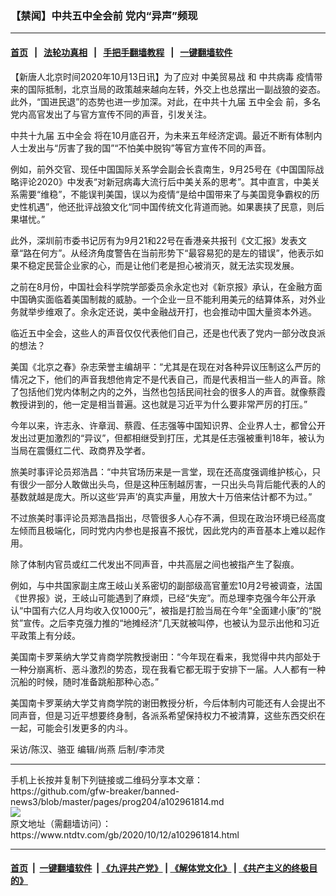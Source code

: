 ### 【禁闻】中共五中全会前 党内“异声”频现
------------------------

#### [首页](https://github.com/gfw-breaker/banned-news3/blob/master/README.md) &nbsp;&nbsp;|&nbsp;&nbsp; [法轮功真相](https://github.com/begood0513/basic/blob/master/README.md)  &nbsp;&nbsp;|&nbsp;&nbsp; [手把手翻墙教程](https://github.com/gfw-breaker/guides/wiki)  &nbsp;&nbsp;|&nbsp;&nbsp; [一键翻墙软件](https://github.com/gfw-breaker/nogfw/blob/master/README.md)  



<div><div class="post_content" itemprop="articleBody">
 <p>
  【新唐人北京时间2020年10月13日讯】为了应对
  <ok href="https://www.ntdtv.com/gb/中美贸易战.htm">
   中美贸易战
  </ok>
  和
  <ok href="https://www.ntdtv.com/gb/中共病毒.htm">
   中共病毒
  </ok>
  疫情带来的国际抵制，北京当局的政策越来越向左转，外交上也总摆出一副战狼的姿态。此外，“国进民退”的态势也进一步加深。对此，在中共十九届
  <ok href="https://www.ntdtv.com/gb/五中全会.htm">
   五中全会
  </ok>
  前，多名党内高官发出了与官方宣传不同的声音，引发关注。
 </p>
 <p>
  中共十九届
  <ok href="https://www.ntdtv.com/gb/五中全会.htm">
   五中全会
  </ok>
  将在10月底召开，为未来五年经济定调。最近不断有体制内人士发出与“厉害了我的国”“不怕美中脱钩”等官方宣传不同的声音。
 </p>
 <p>
  例如，前外交官、现任中国国际关系学会副会长袁南生，9月25号在《中国国际战略评论2020》中发表“对新冠病毒大流行后中美关系的思考”。其中直言，中美关系需要“维稳”，不能误判美国，误以为疫情“是给中国带来了与美国竞争霸权的历史性机遇”，他还批评战狼文化“同中国传统文化背道而驰。如果裹挟了民意，则后果堪忧。”
 </p>
 <p>
  此外，深圳前市委书记厉有为9月21和22号在香港亲共报刊《文汇报》发表文章“路在何方”。从经济角度警告在当前形势下“最容易犯的是左的错误”，他表示如果不稳定民营企业家的心，而是让他们老是担心被消灭，就无法实现发展。
 </p>
 <p>
  之前在8月份，中国社会科学院学部委员余永定也对《新京报》承认，在金融方面中国确实面临着美国制裁的威胁。一个企业一旦不能利用美元的结算体系，对外业务就举步维艰了。余永定还说，美中金融战开打，也会推动中国大量资本外逃。
 </p>
 <p>
  临近五中全会，这些人的声音仅仅代表他们自己，还是也代表了党内一部分改良派的想法？
 </p>
 <p>
  美国《北京之春》杂志荣誉主编胡平：“尤其是在现在对各种异议压制这么严厉的情况之下，他们的声音我想他肯定不是代表自己，而是代表相当一些人的声音。除了包括他们党内体制之内的之外，当然也包括民间社会的很多人的声音。就像蔡霞教授讲到的，他一定是相当普遍。这也就是习近平为什么要非常严厉的打压。”
 </p>
 <p>
  今年以来，许志永、许章润、蔡霞、任志强等中国知识界、企业界人士，都曾公开发出过更加激烈的“异议”，但都相继受到打压，尤其是任志强被重判18年，被认为当局在震慑红二代、政商界及学者。
 </p>
 <p>
  旅美时事评论员郑浩昌：“中共官场历来是一言堂，现在还高度强调维护核心，只有很少一部分人敢做出头鸟，但是这种压制越厉害，一只出头鸟背后能代表的人的基数就越是庞大。所以这些‘异声’的真实声量，用放大十万倍来估计都不为过。”
 </p>
 <p>
  不过旅美时事评论员郑浩昌指出，尽管很多人心存不满，但现在政治环境已经高度左倾而且极端化，同时党内内参也是报喜不报忧，因此党内的声音基本上难以起作用。
 </p>
 <p>
  除了体制内官员或红二代发出不同声音，中共高层之间也被指产生了裂痕。
 </p>
 <p>
  例如，与中共国家副主席王岐山关系密切的副部级高官董宏10月2号被调查，法国《世界报》说，王岐山可能遇到了麻烦，已经“失宠”。而总理李克强今年公开承认“中国有六亿人月均收入仅1000元”，被指是打脸当局在今年“全面建小康”的“脱贫”宣传。之后李克强力推的“地摊经济”几天就被叫停，也被认为显示出他和习近平政策上有分歧。
 </p>
 <p>
  美国南卡罗莱纳大学艾肯商学院教授谢田：“今年现在看来，我觉得中共内部处于一种分崩离析、恶斗激烈的势态，现在我看它都无瑕于安排下一届。人人都有一种沉船的时候，随时准备跳船那种心态。”
 </p>
 <p>
  美国南卡罗莱纳大学艾肯商学院的谢田教授分析，今后体制内可能还有人会提出不同声音，但是习近平想要终身制，各派系希望保持权力不被清算，这些东西交织在一起，可能会引发更多的内斗。
 </p>
 <p>
  采访/陈汉、骆亚 编辑/尚燕 后制/李沛灵
 </p>
 <div class="single_ad">
 </div>
</div>
</div>
<hr/>
手机上长按并复制下列链接或二维码分享本文章：<br/>
https://github.com/gfw-breaker/banned-news3/blob/master/pages/prog204/a102961814.md <br/>
<a href='https://github.com/gfw-breaker/banned-news3/blob/master/pages/prog204/a102961814.md'><img src='https://github.com/gfw-breaker/banned-news3/blob/master/pages/prog204/a102961814.md.png'/></a> <br/>
原文地址（需翻墙访问）：https://www.ntdtv.com/gb/2020/10/12/a102961814.html


------------------------
#### [首页](https://github.com/gfw-breaker/banned-news3/blob/master/README.md) &nbsp;|&nbsp; [一键翻墙软件](https://github.com/gfw-breaker/nogfw/blob/master/README.md) &nbsp;| [《九评共产党》](https://github.com/gfw-breaker/9ping.md/blob/master/README.md#九评之一评共产党是什么) | [《解体党文化》](https://github.com/gfw-breaker/jtdwh.md/blob/master/README.md) | [《共产主义的终极目的》](https://github.com/gfw-breaker/gczydzjmd.md/blob/master/README.md)


<img src='http://gfw-breaker.win/banned-news3/pages/prog204/a102961814.md' width='0px' height='0px'/>